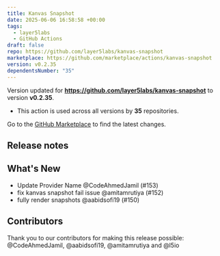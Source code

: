 ```yaml
---
title: Kanvas Snapshot
date: 2025-06-06 16:58:58 +00:00
tags:
  - layer5labs
  - GitHub Actions
draft: false
repo: https://github.com/layer5labs/kanvas-snapshot
marketplace: https://github.com/marketplace/actions/kanvas-snapshot
version: v0.2.35
dependentsNumber: "35"
---
```



Version updated for **https://github.com/layer5labs/kanvas-snapshot** to version **v0.2.35**.
- This action is used across all versions by **35** repositories.

Go to the [GitHub Marketplace](https://github.com/marketplace/actions/kanvas-snapshot) to find the latest changes.

## Release notes

## What's New
- Update Provider Name  @CodeAhmedJamil (#153)
- fix kanvas snapshot fail issue @amitamrutiya (#152)
- fully render snapshots @aabidsofi19 (#150)

## Contributors

Thank you to our contributors for making this release possible:
@CodeAhmedJamil, @aabidsofi19, @amitamrutiya and @l5io

